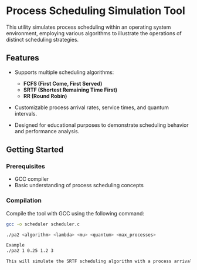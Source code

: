 # Process Scheduling Simulation Tool

This utility simulates process scheduling within an operating system environment, employing various algorithms to illustrate the operations of distinct scheduling strategies.

## Features

- Supports multiple scheduling algorithms:
  - **FCFS (First Come, First Served)**
  - **SRTF (Shortest Remaining Time First)**
  - **RR (Round Robin)**

- Customizable process arrival rates, service times, and quantum intervals.

- Designed for educational purposes to demonstrate scheduling behavior and performance analysis.

## Getting Started

### Prerequisites

- GCC compiler
- Basic understanding of process scheduling concepts

### Compilation

Compile the tool with GCC using the following command:

```bash
gcc -o scheduler scheduler.c 

./pa2 <algorithm> <lambda> <mu> <quantum> <max_processes>

Example
./pa2 1 0.25 1.2 3 

This will simulate the SRTF scheduling algorithm with a process arrival rate of 0.25 processes/second, an average service time of 1.2 seconds, a Round Robin quantum of 3, and will terminate after 1500 processes have been completed.
